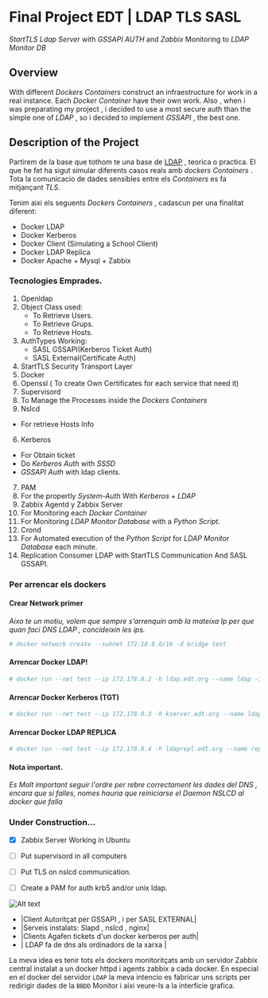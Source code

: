 # Final Project EDT | LDAP TLS SASL
_StartTLS Ldap Server_ with _GSSAPI AUTH_ and _Zabbix_ Monitoring to _LDAP Monitor DB_

## Overview

With different _Dockers Containers_ construct an infraestructure for work in a real instance. Each _Docker Container_ have their own work.
Also , when i was preparating my project , i decided to use a most secure auth than the simple one of _LDAP_ , so i decided  to implement _GSSAPI_ , the best one.

## Description of the Project

Partirem de la base que tothom te una base de [LDAP](https://es.wikipedia.org/wiki/OpenLDAP) , teorica o practica.
El que he fet ha sigut simular diferents casos reals amb _dockers Containers_ .
Tota la comunicacio de dades sensibles entre els _Containers_ es fa mitjançant _TLS_.

Tenim aixi els seguents _Dockers Containers_ , cadascun per una finalitat diferent:

- Docker LDAP
- Docker Kerberos
- Docker Client (Simulating a School Client)
- Docker LDAP Replica 
- Docker Apache + Mysql + Zabbix

### Tecnologies Emprades.

1. Openldap
  1. Object Class used:
      * To Retrieve Users.
      * To Retrieve Grups.
      * To Retrieve Hosts.
  2. AuthTypes Working:
      - SASL GSSAPI(Kerberos Ticket Auth)
      - SASL External(Certificate Auth)
  3. StartTLS Security Transport Layer    
2. Docker 
3. Openssl ( To create Own Certificates for each service that need it)
4. Supervisord 
  1. To Manage the Processes inside the _Dockers Containers_ 
5. Nslcd 
  - For retrieve Hosts Info 
  
6. Kerberos 
  - For Obtain ticket
  - Do _Kerberos Auth_ with _SSSD_ 
  - _GSSAPI Auth_ with ldap clients.
7. PAM
  1. For the propertly _System-Auth_ With _Kerberos_ + _LDAP_
8. Zabbix Agentd y Zabbix Server
  1. For Monitoring each _Docker Container_
  2. For Monitoring  _LDAP Monitor Database_ with a _Python Script_.
9. Crond
  1. For Automated execution of the _Python Script_ for _LDAP Monitor Database_ each minute.
10. Replication Consumer LDAP with StartTLS Communication And SASL GSSAPI.

### Per arrencar els dockers
#### Crear Network primer
_Aixo te un motiu, volem que sempre s'arrenquin amb la mateixa Ip per que quan faci DNS LDAP , concideixin les ips._
 ```bash
 # docker network create --subnet 172.18.0.0/16 -d bridge test
 ```
#### Arrencar Docker LDAP! 
 ```bash
 # docker run --net test --ip 172.178.0.2 -h ldap.edt.org --name ldap -it antagme/ldap_supervisor:latest
 ```  
#### Arrencar Docker Kerberos (TGT)  
 ```bash
 # docker run --net test --ip 172.178.0.3 -h kserver.edt.org --name ldap -it antagme/kerberos:latest
 ```
#### Arrencar Docker LDAP REPLICA
 ```bash
 # docker run --net test --ip 172.178.0.4 -h ldaprepl.edt.org --name replica -it antagme/ldap_replica:latest
 ```
#### Nota important.
_Es Molt important seguir l'ordre per rebre correctament les dades del DNS , encara que si falles, nomes hauria que reiniciarse el Daemon NSLCD al docker que falla_

### Under Construction...

- [x] Zabbix Server Working in Ubuntu
- [ ] Put supervisord in all computers
- [ ] Put TLS on nslcd communication.
- [ ] Create a PAM for auth krb5 and/or unix ldap.

 
 ![Alt text](http://octodex.github.com/images/stormtroopocat.jpg "The Stormtroopocat")

- |Client Autoritçat per GSSAPI , i per SASL EXTERNAL|
- |Serveis instalats: Slapd , nslcd , nginx|
- |Clients Agafen tickets d'un docker kerberos per auth|
- | LDAP fa de dns als ordinadors de la xarxa |

La meva idea es tenir tots els dockers monitoritçats amb un servidor Zabbix central instalat a un docker httpd i agents zabbix a cada docker. En especial en el docker del servidor `LDAP` la meva intencio es fabricar uns scripts per redirigir dades de la `BBDD`
Monitor i aixi veure-ls a la interficie grafica.
